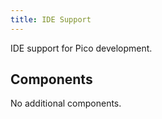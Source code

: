 ```yaml
---
title: IDE Support
---
```

IDE support for Pico development.
## Components
No additional components.